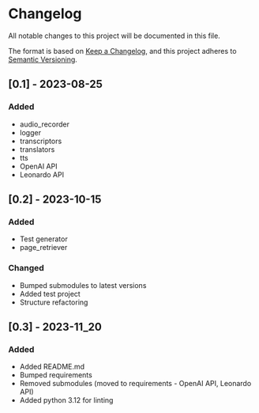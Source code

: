 # Changelog

All notable changes to this project will be documented in this file.

The format is based on [Keep a Changelog](https://keepachangelog.com/en/1.0.0/),
and this project adheres to [Semantic Versioning](https://semver.org/spec/v2.0.0.html).

## [0.1] - 2023-08-25

### Added

- audio_recorder
- logger
- transcriptors
- translators
- tts
- OpenAI API
- Leonardo API


## [0.2] - 2023-10-15

### Added
- Test generator
- page_retriever

### Changed
- Bumped submodules to latest versions
- Added test project
- Structure refactoring


## [0.3] - 2023-11_20

### Added
- Added README.md
- Bumped requirements
- Removed submodules (moved to requirements - OpenAI API, Leonardo API)
- Added python 3.12 for linting
